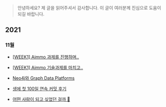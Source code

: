 > 안녕하세요? 제 글을 읽어주셔서 감사합니다. 이 글이 여러분께 진심으로 도움이 되길 바랍니다.

## 2021

### 11월

- [[WEEK1] Aimmo 과제를 진행하며..](https://medium.com/@godtaehee/week1-aimmo-%EA%B3%BC%EC%A0%9C%EB%A5%BC-%EC%A7%84%ED%96%89%ED%95%98%EB%A9%B0-b5a5476c85cc)

- [[WEEK1] Aimmo 기술과제를 마치고..](https://medium.com/@godtaehee/week1-aimmo-%EA%B8%B0%EC%88%A0%EA%B3%BC%EC%A0%9C%EB%A5%BC-%EB%A7%88%EC%B9%98%EA%B3%A0-67fffb08b47b)

- [Neo4j와 Graph Data Platforms](https://medium.com/@godtaehee/439fe012aaa4)

- [생에 첫 100일 연속 커밋 후기](https://medium.com/@godtaehee/%EC%83%9D%EC%97%90-%EC%B2%AB-100%EC%9D%BC-%EC%97%B0%EC%86%8D-%EC%BB%A4%EB%B0%8B-%ED%9B%84%EA%B8%B0-85ed6cd94f17)

- [어떤 사람이 되고 싶었던 걸까 🤔](https://medium.com/me/stats/post/bdaeaa61a6d3)

